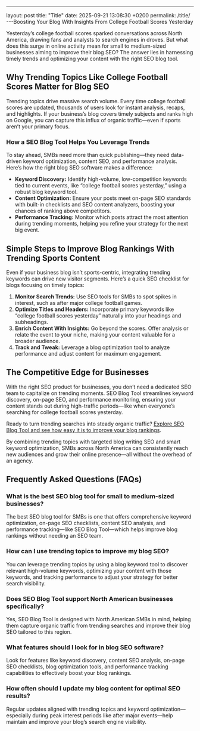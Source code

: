 ---
layout: post
title: "Title"
date: 2025-09-21 13:08:30 +0200
permalink: /title/
---Boosting Your Blog With Insights From College Football Scores Yesterday

Yesterday’s college football scores sparked conversations across North America, drawing fans and analysts to search engines in droves. But what does this surge in online activity mean for small to medium-sized businesses aiming to improve their blog SEO? The answer lies in harnessing timely trends and optimizing your content with the right SEO blog tool.

## Why Trending Topics Like College Football Scores Matter for Blog SEO

Trending topics drive massive search volume. Every time college football scores are updated, thousands of users look for instant analysis, recaps, and highlights. If your business’s blog covers timely subjects and ranks high on Google, you can capture this influx of organic traffic—even if sports aren’t your primary focus.

### How a SEO Blog Tool Helps You Leverage Trends

To stay ahead, SMBs need more than quick publishing—they need data-driven keyword optimization, content SEO, and performance analysis. Here’s how the right blog SEO software makes a difference:

- **Keyword Discovery:** Identify high-volume, low-competition keywords tied to current events, like “college football scores yesterday,” using a robust blog keyword tool.
- **Content Optimization:** Ensure your posts meet on-page SEO standards with built-in checklists and SEO content analyzers, boosting your chances of ranking above competitors.
- **Performance Tracking:** Monitor which posts attract the most attention during trending moments, helping you refine your strategy for the next big event.

## Simple Steps to Improve Blog Rankings With Trending Sports Content

Even if your business blog isn’t sports-centric, integrating trending keywords can drive new visitor segments. Here’s a quick SEO checklist for blogs focusing on timely topics:

1. **Monitor Search Trends:** Use SEO tools for SMBs to spot spikes in interest, such as after major college football games.
2. **Optimize Titles and Headers:** Incorporate primary keywords like “college football scores yesterday” naturally into your headings and subheadings.
3. **Enrich Content With Insights:** Go beyond the scores. Offer analysis or relate the event to your niche, making your content valuable for a broader audience.
4. **Track and Tweak:** Leverage a blog optimization tool to analyze performance and adjust content for maximum engagement.

## The Competitive Edge for Businesses

With the right SEO product for businesses, you don’t need a dedicated SEO team to capitalize on trending moments. SEO Blog Tool streamlines keyword discovery, on-page SEO, and performance monitoring, ensuring your content stands out during high-traffic periods—like when everyone’s searching for college football scores yesterday.

Ready to turn trending searches into steady organic traffic? [Explore SEO Blog Tool and see how easy it is to improve your blog rankings](https://seoblogtool.com/).

By combining trending topics with targeted blog writing SEO and smart keyword optimization, SMBs across North America can consistently reach new audiences and grow their online presence—all without the overhead of an agency.

## Frequently Asked Questions (FAQs)

### What is the best SEO blog tool for small to medium-sized businesses?

The best SEO blog tool for SMBs is one that offers comprehensive keyword optimization, on-page SEO checklists, content SEO analysis, and performance tracking—like SEO Blog Tool—which helps improve blog rankings without needing an SEO team.

### How can I use trending topics to improve my blog SEO?

You can leverage trending topics by using a blog keyword tool to discover relevant high-volume keywords, optimizing your content with those keywords, and tracking performance to adjust your strategy for better search visibility.

### Does SEO Blog Tool support North American businesses specifically?

Yes, SEO Blog Tool is designed with North American SMBs in mind, helping them capture organic traffic from trending searches and improve their blog SEO tailored to this region.

### What features should I look for in blog SEO software?

Look for features like keyword discovery, content SEO analysis, on-page SEO checklists, blog optimization tools, and performance tracking capabilities to effectively boost your blog rankings.

### How often should I update my blog content for optimal SEO results?

Regular updates aligned with trending topics and keyword optimization—especially during peak interest periods like after major events—help maintain and improve your blog’s search engine visibility.

<script type="application/ld+json">
{
  "@context": "https://schema.org",
  "@type": "BlogPosting",
  "headline": "Boosting Your Blog With Insights From College Football Scores Yesterday",
  "description": "Learn how small to medium-sized businesses can leverage trending topics like college football scores to improve their blog SEO using SEO Blog Tool.",
  "author": {
    "@type": "Person",
    "name": "SEO Blog Tool"
  },
  "datePublished": "2024-06-01",
  "mainEntityOfPage": {
    "@type": "WebPage",
    "@id": "https://seoblogtool.com/blog/boosting-your-blog-with-insights-from-college-football-scores-yesterday"
  },
  "publisher": {
    "@type": "Person",
    "name": "SEO Blog Tool"
  },
  "keywords": "SEO blog tool, blog SEO software, keyword optimization, content SEO, on-page SEO tool, blog writing SEO, blog keyword tool, SEO tools for SMBs, SEO checklist for blogs, SEO content analyzer, blog optimization tool, SEO product for businesses, improve blog rankings",
  "articleSection": "SEO Blog Tools, Trending Topics, Content Optimization",
  "inLanguage": "en-US"
}
</script>

<script type="application/ld+json">
{
  "@context": "https://schema.org",
  "@type": "FAQPage",
  "mainEntity": [
    {
      "@type": "Question",
      "name": "What is the best SEO blog tool for small to medium-sized businesses?",
      "acceptedAnswer": {
        "@type": "Answer",
        "text": "The best SEO blog tool for SMBs is one that offers comprehensive keyword optimization, on-page SEO checklists, content SEO analysis, and performance tracking—like SEO Blog Tool—which helps improve blog rankings without needing an SEO team."
      }
    },
    {
      "@type": "Question",
      "name": "How can I use trending topics to improve my blog SEO?",
      "acceptedAnswer": {
        "@type": "Answer",
        "text": "You can leverage trending topics by using a blog keyword tool to discover relevant high-volume keywords, optimizing your content with those keywords, and tracking performance to adjust your strategy for better search visibility."
      }
    },
    {
      "@type": "Question",
      "name": "Does SEO Blog Tool support North American businesses specifically?",
      "acceptedAnswer": {
        "@type": "Answer",
        "text": "Yes, SEO Blog Tool is designed with North American SMBs in mind, helping them capture organic traffic from trending searches and improve their blog SEO tailored to this region."
      }
    },
    {
      "@type": "Question",
      "name": "What features should I look for in blog SEO software?",
      "acceptedAnswer": {
        "@type": "Answer",
        "text": "Look for features like keyword discovery, content SEO analysis, on-page SEO checklists, blog optimization tools, and performance tracking capabilities to effectively boost your blog rankings."
      }
    },
    {
      "@type": "Question",
      "name": "How often should I update my blog content for optimal SEO results?",
      "acceptedAnswer": {
        "@type": "Answer",
        "text": "Regular updates aligned with trending topics and keyword optimization—especially during peak interest periods like after major events—help maintain and improve your blog’s search engine visibility."
      }
    }
  ]
}
</script>